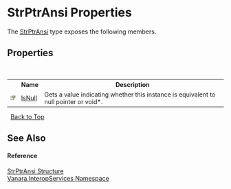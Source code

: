 # StrPtrAnsi Properties
 

The <a href="dfeb585e-cf90-73a6-c647-b60e0f674370">StrPtrAnsi</a> type exposes the following members.


## Properties
&nbsp;<table><tr><th></th><th>Name</th><th>Description</th></tr><tr><td>![Public property](media/pubproperty.gif "Public property")</td><td><a href="39644e35-3ad5-1271-ee55-fd6da49a2166">IsNull</a></td><td>
Gets a value indicating whether this instance is equivalent to null pointer or void*.</td></tr></table>&nbsp;
<a href="#strptransi-properties">Back to Top</a>

## See Also


#### Reference
<a href="dfeb585e-cf90-73a6-c647-b60e0f674370">StrPtrAnsi Structure</a><br /><a href="46913109-b3e0-3b59-6f7f-071f8aa90bf0">Vanara.InteropServices Namespace</a><br />